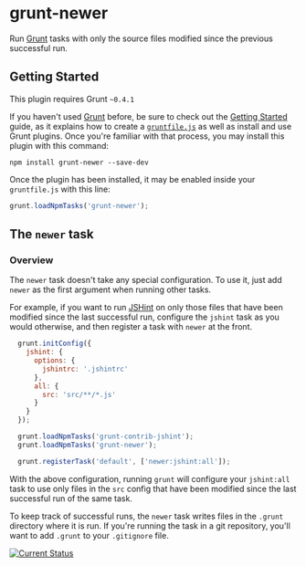 # grunt-newer

Run [Grunt](http://gruntjs.com/) tasks with only the source files modified since the previous successful run.

## Getting Started
This plugin requires Grunt `~0.4.1`

If you haven't used [Grunt](http://gruntjs.com/) before, be sure to check out the [Getting Started](http://gruntjs.com/getting-started) guide, as it explains how to create a [`gruntfile.js`](http://gruntjs.com/sample-gruntfile) as well as install and use Grunt plugins. Once you're familiar with that process, you may install this plugin with this command:

```shell
npm install grunt-newer --save-dev
```

Once the plugin has been installed, it may be enabled inside your `gruntfile.js` with this line:

```js
grunt.loadNpmTasks('grunt-newer');
```

## The `newer` task

### Overview

The `newer` task doesn't take any special configuration.  To use it, just add `newer` as the first argument when running other tasks.

For example, if you want to run [JSHint](https://npmjs.org/package/grunt-contrib-jshint) on only those files that have been modified since the last successful run, configure the `jshint` task as you would otherwise, and then register a task with `newer` at the front.

```js
  grunt.initConfig({
    jshint: {
      options: {
        jshintrc: '.jshintrc'
      },
      all: {
        src: 'src/**/*.js'
      }
    }
  });

  grunt.loadNpmTasks('grunt-contrib-jshint');
  grunt.loadNpmTasks('grunt-newer');

  grunt.registerTask('default', ['newer:jshint:all']);
```

With the above configuration, running `grunt` will configure your `jshint:all` task to use only files in the `src` config that have been modified since the last successful run of the same task.

To keep track of successful runs, the `newer` task writes files in the `.grunt` directory where it is run.  If you're running the task in a git repository, you'll want to add `.grunt` to your `.gitignore` file.


[![Current Status](https://secure.travis-ci.org/tschaub/grunt-newer.png?branch=master)](https://travis-ci.org/tschaub/grunt-newer)
